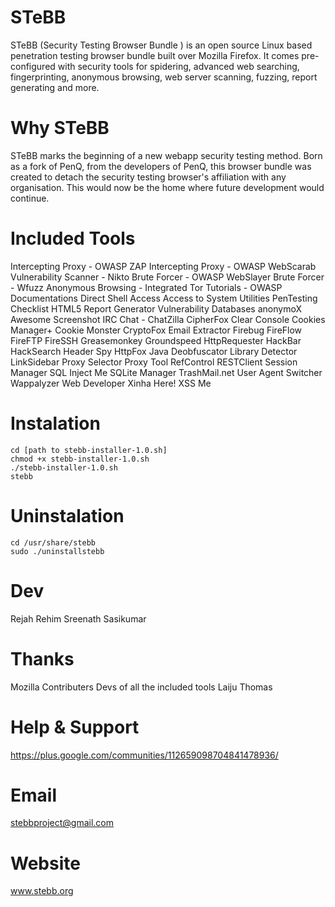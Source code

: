 STeBB
=====

STeBB (Security Testing Browser Bundle ) is an open source Linux based penetration testing browser bundle built over Mozilla Firefox. It comes pre-configured with security tools for spidering, advanced web searching, fingerprinting, anonymous browsing, web server scanning, fuzzing, report generating and more.

Why STeBB
====
STeBB marks the beginning of a new webapp security testing method. Born as a fork of PenQ, from the developers of PenQ, this browser bundle was created to detach the security testing browser's affiliation with any organisation. This would now be the home where future development would continue.

Included Tools
====
Intercepting Proxy - OWASP ZAP
Intercepting Proxy - OWASP WebScarab
Vulnerability Scanner - Nikto
Brute Forcer - OWASP WebSlayer
Brute Forcer - Wfuzz
Anonymous Browsing - Integrated Tor
Tutorials - OWASP Documentations
Direct Shell Access
Access to System Utilities
PenTesting Checklist
HTML5 Report Generator
Vulnerability Databases
anonymoX
Awesome Screenshot
IRC Chat - ChatZilla
CipherFox
Clear Console
Cookies Manager+
Cookie Monster
CryptoFox
Email Extractor
Firebug
FireFlow
FireFTP
FireSSH
Greasemonkey
Groundspeed
HttpRequester
HackBar
HackSearch
Header Spy
HttpFox
Java Deobfuscator
Library Detector
LinkSidebar
Proxy Selector
Proxy Tool
RefControl
RESTClient
Session Manager
SQL Inject Me
SQLite Manager
TrashMail.net
User Agent Switcher
Wappalyzer
Web Developer
Xinha Here!
XSS Me

Instalation
====

    cd [path to stebb-installer-1.0.sh]
    chmod +x stebb-installer-1.0.sh
    ./stebb-installer-1.0.sh
    stebb

Uninstalation
====
    cd /usr/share/stebb
    sudo ./uninstallstebb

Dev
====
Rejah Rehim
Sreenath Sasikumar

Thanks
====
Mozilla Contributers
Devs of all the included tools
Laiju Thomas

Help & Support
====
https://plus.google.com/communities/112659098704841478936/

Email
====
stebbproject@gmail.com

Website
====
www.stebb.org